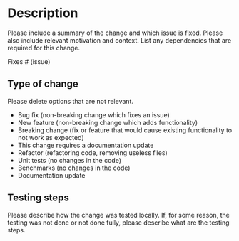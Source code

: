 # Description

Please include a summary of the change and which issue is fixed. Please also include relevant motivation and context. List any dependencies that are required for this change.

Fixes # (issue)

## Type of change

Please delete options that are not relevant.

- Bug fix (non-breaking change which fixes an issue)
- New feature (non-breaking change which adds functionality)
- Breaking change (fix or feature that would cause existing functionality to not work as expected)
- This change requires a documentation update
- Refactor (refactoring code, removing useless files)
- Unit tests (no changes in the code)
- Benchmarks (no changes in the code)
- Documentation update

## Testing steps
Please describe how the change was tested locally. If, for some reason, the testing was not done or not done fully, please describe what are the testing steps.

